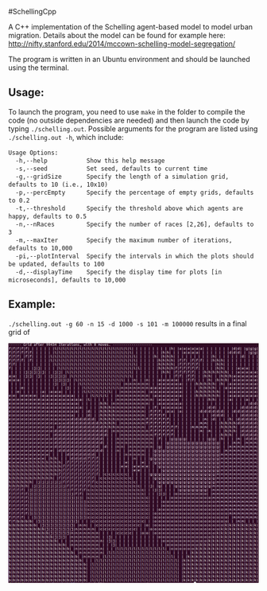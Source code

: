 #SchellingCpp

A C++ implementation of the Schelling agent-based model to model urban migration. Details about the model can be found for example here: http://nifty.stanford.edu/2014/mccown-schelling-model-segregation/

The program is written in an Ubuntu environment and should be launched using the terminal. 

## Usage:
To launch the program, you need to use `make` in the folder to compile the code (no outside dependencies are needed) and then launch the code by typing `./schelling.out`. Possible arguments for the program are listed using `./schelling.out -h`, which include:

```
Usage Options:
  -h,--help           Show this help message
  -s,--seed           Set seed, defaults to current time
  -g,--gridSize       Specify the length of a simulation grid, defaults to 10 (i.e., 10x10)
  -p,--percEmpty      Specify the percentage of empty grids, defaults to 0.2
  -t,--threshold      Specify the threshold above which agents are happy, defaults to 0.5
  -n,--nRaces         Specify the number of races [2,26], defaults to 3
  -m,--maxIter        Specify the maximum number of iterations, defaults to 10,000
  -pi,--plotInterval  Specify the intervals in which the plots should be updated, defaults to 100
  -d,--displayTime    Specify the display time for plots [in microseconds], defaults to 10,000
```

## Example:
`./schelling.out -g 60 -n 15 -d 1000 -s 101 -m 100000` results in a final grid of

![Final Grid](https://github.com/DavZim/SchellingCpp/raw/master/grid.png)


